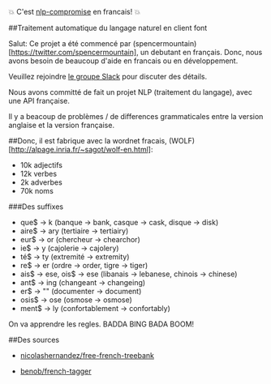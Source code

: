 
:boom: C'est [nlp-compromise](https://github.com/nlp-compromise/nlp_compromise) en francais! :boom:

##Traitement automatique du langage naturel en client font

Salut: Ce projet a été commencé par (spencermountain)[https://twitter.com/spencermountain], un debutant en français.
Donc, nous avons besoin de beaucoup d'aide en francais ou en développement.


Veuillez rejoindre [le groupe Slack](slack.compromise.cool) pour discuter des détails.


Nous avons committé de fait un projet NLP (traitement du langage), avec une API française.

Il y a beacoup de problèmes / de differences grammaticales entre la version anglaise et la version française.

##Donc,
il est fabrique avec la wordnet fracais, (WOLF)[http://alpage.inria.fr/~sagot/wolf-en.html]:
* 10k adjectifs
* 12k verbes
* 2k adverbes
* 70k noms

###Des suffixes
* que$ -> k (banque -> bank, casque -> cask, disque -> disk)
* aire$ -> ary (tertiaire -> tertiairy)
* eur$ -> or (chercheur -> chearchor)
* ie$ -> y (cajolerie -> cajolery)
* té$ -> ty (extremité -> extremity)
* re$ -> er (ordre -> order, tigre -> tiger)
* ais$ -> ese, ois$ -> ese (libanais -> lebanese, chinois -> chinese)
* ant$ -> ing (changeant -> changeing)
* er$ -> "" (documenter -> document)
* osis$ -> ose (osmose -> osmose)
* ment$ -> ly (confortablement -> confortably)

On va apprendre les regles. BADDA BING BADA BOOM!

##Des sources
* [nicolashernandez/free-french-treebank](https://raw.githubusercontent.com/nicolashernandez/free-french-treebank/master/130612/frwikinews/txt-tok-pos/frwikinews-20130110-pages-articles.txt.tok.stanford-pos)

* [benob/french-tagger](https://github.com/benob/french-tagger/blob/master/lefff-word-tag.txt)
